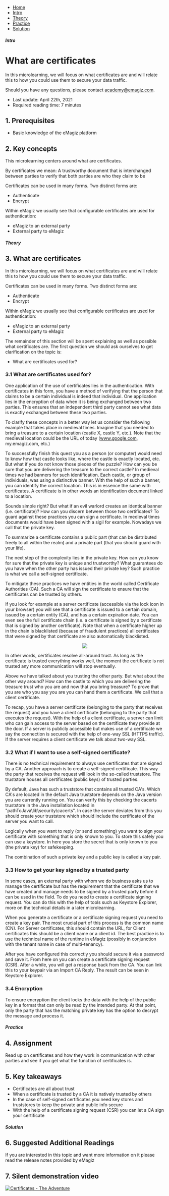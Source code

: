 <div class="ez-academy">
    <div class="ez-academy__body">
        <main class="micro-learning">
        <ul class="doc-nav">
            <li class="doc-nav__item"><a href="../../docs/microlearning/novice-securing-your-data-traffic-index" class="doc-nav__link">Home</a></li>
            <li class="doc-nav__item"><a href="#intro" class="doc-nav__link">Intro</a></li>
            <li class="doc-nav__item"><a href="#theory" class="doc-nav__link">Theory</a></li>
            <li class="doc-nav__item"><a href="#practice" class="doc-nav__link">Practice</a></li>
            <li class="doc-nav__item"><a href="#solution" class="doc-nav__link">Solution</a></li>
        </ul>

<div class="doc">

##### Intro

# What are certificates
 
In this microlearning, we will focus on what certificates are and will relate this to how you could use them to secure your data traffic.

Should you have any questions, please contact academy@emagiz.com.

- Last update: April 22th, 2021
- Required reading time: 7 minutes

## 1. Prerequisites
- Basic knowledge of the eMagiz platform

## 2. Key concepts
This microlearning centers around what are certificates.

By certificates we mean: A trustworthy document that is interchanged between parties to verify that both parties are who they claim to be

Certificates can be used in many forms. Two distinct forms are:

- Authenticate
- Encrypt

Within eMagiz we usually see that configurable certificates are used for authentication:
- eMagiz to an external party
- External party to eMagiz

##### Theory
  
## 3. What are certificates

In this microlearning, we will focus on what certificates are and will relate this to how you could use them to secure your data traffic.

Certificates can be used in many forms. Two distinct forms are:

- Authenticate
- Encrypt

Within eMagiz we usually see that configurable certificates are used for authentication:
- eMagiz to an external party
- External party to eMagiz

The remainder of this section will be spent explaining as well as possible what certificates are. The first question we should ask ourselves to get clarification on the topic is:

- What are certificates used for?

### 3.1 What are certificates used for?

One application of the use of certificates lies in the authentication. With certificates in this form, you have a method of verifying that the person that claims to be a certain individual is indeed that individual. One application lies in the encryption of data when it is being exchanged between two parties. This ensures that an independent third party cannot see what data is exactly exchanged between these two parties.

To clarify these concepts in a better way let us consider the following example that takes place in medieval times. Imagine that you needed to bring a treasure to a certain location (castle X, castle Y, etc.). Note that the medieval location could be the URL of today (www.google.com, my.emagiz.com, etc.)

To successfully finish this quest you as a person (or computer) would need to know how that castle looks like, where the castle is exactly located, etc. But what if you do not know those pieces of the puzzle? How can you be sure that you are delivering the treasure to the correct castle? In medieval times we had banners for such identification. Each castle, or group of individuals, was using a distinctive banner. With the help of such a banner, you can identify the correct location. This is in essence the same with certificates. A certificate is in other words an identification document linked to a location.

Sounds simple right? But what if an evil warlord creates an identical banner (i.e. certificate)? How can you discern between those two certificates? To guard against these practices you can sign a certificate. In medieval times documents would have been signed with a sigil for example. Nowadays we call that the private key.

To summarize a certificate contains a public part (that can be distributed freely to all within the realm) and a private part (that you should guard with your life).

The next step of the complexity lies in the private key. How can you know for sure that the private key is unique and trustworthy? What guarantees do you have when the other party has issued their private key? Such practice is what we call a self-signed certificate.

To mitigate these practices we have entities in the world called Certificate Authorities (CA). Such a CA will sign the certificate to ensure that the certificates can be trusted by others.

If you look for example at a server certificate (accessible via the lock icon in your browser) you will see that a certificate is issued to a certain domain, issued by a certain entity (CA), and has a certain expiration date. You can even see the full certificate chain (i.e. a certificate is signed by a certificate that is signed by another certificate). Note that when a certificate higher up in the chain is blacklisted (because of fraudulent practices) all certificates that were signed by that certificate are also automatically blacklisted.

<p align="center"><img src="../../img/microlearning/novice-securing-your-data-traffic-what-are-certificates--server-certificate-chain.png"></p>

In other words, certificates resolve all-around trust. As long as the certificate is trusted everything works well, the moment the certificate is not trusted any more communication will stop eventually.

Above we have talked about you trusting the other party. But what about the other way around? How can the castle to which you are delivering the treasure trust who you are and now that you bring treasure?
To prove that you are who you say you are you can hand them a certificate. We call that a client certificate.

To recap, you have a server certificate (belonging to the party that receives the request) and you have a client certificate (belonging to the party that executes the request). With the help of a client certificate, a server can limit who can gain access to the server based on the certificate they provide at the door. If a server is publicly accessible but makes use of a certificate we say the connection is secured with the help of one-way SSL (HTTPS traffic). If the server requires a client certificate we talk about two-way SSL.

### 3.2 What if I want to use a self-signed certificate?

There is no technical requirement to always use certificates that are signed by a CA. Another approach is to create a self-signed certificate. This way the party that receives the request will look in the so-called truststore. The truststore houses all certificates (public keys) of trusted parties. 

By default, Java has such a truststore that contains all trusted CA's. Which CA's are located in the default Java truststore depends on the Java version you are currently running on. You can verify this by checking the cacerts truststore in the Java installation located in "pathToJava\lib\security\cacerts". In case the server deviates from this you should create your truststore which should include the certificate of the server you want to call.

Logically when you want to reply (or send something) you want to sign your certificate with something that is only known to you. To store this safely you can use a keystore. In here you store the secret that is only known to you (the private key) for safekeeping.

The combination of such a private key and a public key is called a key pair.

### 3.3 How to get your key signed by a trusted party

In some cases, an external party with whom we do business asks us to manage the certificate but has the requirement that the certificate that we have created and manage needs to be signed by a trusted party before it can be used in the field. To do you need to create a certificate signing request. You can do this with the help of tools such as Keystore Explorer, more on the technical details in a later microlearning.

When you generate a certificate or a certificate signing request you need to create a key pair. The most crucial part of this process is the common name (CN). For Server certificates, this should contain the URL, for Client certificates this should be a client name or a client id. The best practice is to use the technical name of the runtime in eMagiz (possibly in conjunction with the tenant name in case of multi-tenancy).

After you have configured this correctly you should secure it via a password and save it. From here on you can create a certificate signing request (CSR). After a while, you will get a response back from the CA. You can link this to your keypair via an Import CA Reply. The result can be seen in Keystore Explorer.

### 3.4 Encryption

To ensure encryption the client locks the data with the help of the public key in a format that can only be read by the intended party. At that point, only the party that has the matching private key has the option to decrypt the message and process it.

##### Practice

## 4. Assignment

Read up on certificates and how they work in communication with other parties and see if you get what the function of certificates is.

## 5. Key takeaways

- Certificates are all about trust
- When a certificate is trusted by a CA it is natively trusted by others
- In the case of self-signed certificates you need key stores and truststores to keep the private and public info secure
- With the help of a certificate signing request (CSR) you can let a CA sign your certificate

##### Solution

## 6. Suggested Additional Readings

If you are interested in this topic and want more information on it please read the release notes provided by eMagiz

## 7. Silent demonstration video

[![Certificates - The Adventure](http://i.imgur.com/Ot5DWAW.png)](https://youtu.be/7TxZGQKXZnQ "Certificates - The Adventure")

</div>
</main>
</div>
</div>